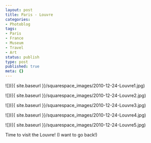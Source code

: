 ```yaml
---
layout: post
title: Paris - Louvre
categories:
- Photoblog
tags:
- Paris
- France
- Museum
- Travel
- Art
status: publish
type: post
published: true
meta: {}
---
```


![]({{ site.baseurl }}/squarespace_images/2010-12-24-Louvre1.jpg)

![]({{ site.baseurl }}/squarespace_images/2010-12-24-Louvre2.jpg)
   
![]({{ site.baseurl }}/squarespace_images/2010-12-24-Louvre3.jpg)
   
![]({{ site.baseurl }}/squarespace_images/2010-12-24-Louvre4.jpg)
   
![]({{ site.baseurl }}/squarespace_images/2010-12-24-Louvre5.jpg)

Time to visit the Louvre! (I want to go back!)
